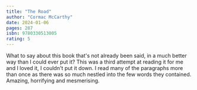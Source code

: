 ```yaml
---
title: "The Road"
author: "Cormac McCarthy"
date: 2024-01-06
pages: 287
isbn: 9780330513005
rating: 5
---
```


What to say about this book that's not already been said, in a much better way than I could ever put it? This was a third attempt at reading it for me and I loved it, I couldn't put it down. I read many of the paragraphs more than once as there was so much nestled into the few words they contained. Amazing, horrifying and mesmerising. 